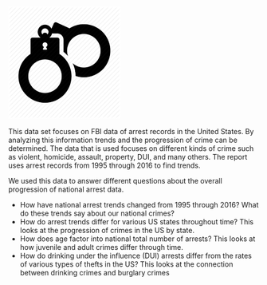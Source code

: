 
![](img/crime_1.png)

This data set focuses on FBI data of arrest records in the United States. By analyzing
this information trends and the progression of crime can be determined. The data that is
used focuses on different kinds of crime such as violent, homicide, assault, property, DUI,
 and many others. The report uses arrest records from 1995 through 2016 to find trends.

We used this data to answer different questions about the overall progression of
national arrest data.

- How have national arrest trends changed from 1995 through 2016? What do these trends say about
    our national crimes?
- How do arrest trends differ for various US states throughout time? This looks at the progression
    of crimes in the US by state.
- How does age factor into national total number of arrests? This looks at how juvenile and adult
    crimes differ through time.
- How do drinking under the influence (DUI) arrests differ from the rates of various types of
    thefts in the US? This looks at the connection between drinking crimes and burglary crimes
